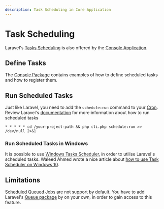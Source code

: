 ```yaml
---
description: Task Scheduling in Core Application
---
```


# Task Scheduling

Laravel's [Tasks Scheduling](https://laravel.com/docs/10.x/scheduling) is also offered by the [Console Application](./console).

## Define Tasks

The [Console Package](../../console/schedules.md) contains examples of how to define scheduled tasks and how to register them.

## Run Scheduled Tasks

Just like Laravel, you need to add the `schedule:run` command to your [Cron](https://en.wikipedia.org/wiki/Cron).
Review Laravel's [documentation](https://laravel.com/docs/10.x/scheduling) for more information about how to run scheduled tasks

```
* * * * * cd /your-project-path && php cli.php schedule:run >> /dev/null 2>&1
```

### Run Scheduled Tasks in Windows

It is possible to use [Windows Tasks Scheduler](https://en.wikipedia.org/wiki/Windows_Task_Scheduler), in order to utilise Laravel's scheduled tasks.
Waleed Ahmed wrote a nice article about [how to use Task Scheduler on Windows 10](https://quantizd.com/how-to-use-laravel-task-scheduler-on-windows-10/).

## Limitations

[Scheduled Queued Jobs](https://laravel.com/docs/10.x/scheduling#scheduling-queued-jobs) are not support by default.
You have to add Laravel's [Queue package](https://packagist.org/packages/illuminate/queue) by on your own, in order to gain access to this feature. 
